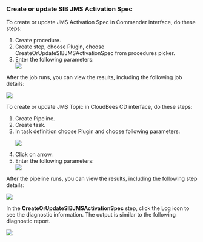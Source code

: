<h3>Create or update SIB JMS Activation Spec</h3>
                <p>To create or update JMS Activation Spec in Commander interface, do these steps:</p>
                <ol>
                    <li>Create procedure.</li>
                    <li>Create step, choose Plugin, choose CreateOrUpdateSIBJMSActivationSpec from
                    procedures picker.</li>
                    <li>Enter the following parameters: </li>
                    <img src="../../plugins/EC-WebSphere/images/CreateOrUpdateSIBJMSActivationSpec/ProcedureConfig.png" />
                </ol>
                <p>After the job runs, you can view the results, including the following
                job details:</p>
                <img src="../../plugins/EC-WebSphere/images/CreateOrUpdateSIBJMSActivationSpec/ProcedureResult.png" />
                <p>To create or update JMS Topic in CloudBees CD interface, do these steps:</p>
                <ol>
                    <li>Create Pipeline.</li>
                    <li>Create task.</li>
                    <li>In task definition choose Plugin and choose following parameters:
                    <p><img src="../../plugins/EC-WebSphere/images/CreateOrUpdateSIBJMSActivationSpec/PipelinePicker.png" /></p>
                    </li>
                    <li>Click on arrow.</li>
                    <li>Enter the following parameters: </li>
                    <img src="../../plugins/EC-WebSphere/images/CreateOrUpdateSIBJMSActivationSpec/PipelineConfig.png" />
                </ol>
                <p>After the pipeline runs, you can view the results, including the
                following step details:</p>
                <img src="../../plugins/EC-WebSphere/images/CreateOrUpdateSIBJMSActivationSpec/PipelineResult.png" />
                <p>In the <b>CreateOrUpdateSIBJMSActivationSpec</b> step, click the Log icon to see
                the diagnostic information. The output is similar to the following
                diagnostic report.</p>
                <img src="../../plugins/EC-WebSphere/images/CreateOrUpdateSIBJMSActivationSpec/ProcedureLog.png" />